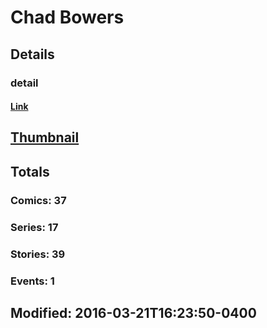 # Chad  Bowers 
## Details
### detail
#### [Link](http://marvel.com/comics/creators/12738/chad_bowers?utm_campaign=apiRef&utm_source=225578a89fc76f3d20fbffda5d17a88d)
## [Thumbnail](http://i.annihil.us/u/prod/marvel/i/mg/b/40/image_not_available.jpg)
## Totals
### Comics: 37
### Series: 17
### Stories: 39
### Events: 1
## Modified: 2016-03-21T16:23:50-0400